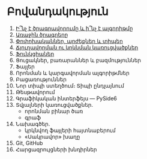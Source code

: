 # Բովանդակություն

1. [Ի՞նչ է ծրագրավորումը և ի՞նչ է ալգորիթմը](ch02.md)
2. [Առաջին ծրագրերը](ch03.md)
3. [Փոփոխականներ, արժեքներ և տիպեր](ch04.md)
4. [Ճյուղավորման ու կրկնման կառուցվածքներ](ch05.md)
5. [Ֆունկցիաներ](ch06.md)
6. Ցուցակներ, բառարաններ և բազմություններ
7. Ֆայլեր
8. Որոնման և կարգավորման ալգորիթմներ
9. Բացառություններ
10. Նոր տիպի ստեղծում։ Տիպի ընդլայնում
11. Թեսթավորում
12. Գրաֆիկական ինտերֆեյս — PySide6
13. Տվյալների կառուցվածքներ.
    * որոնման բինար ծառ
    * գրաֆ
14. Նախագծեր.
    * կրկնվող ֆայլերի հայտնաբերում
    * «Սակրավոր» խաղը
15. Git, GitHub
16. Հարցազրույցների խնդիրներ
